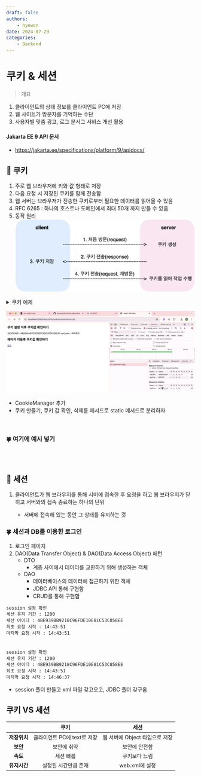```yaml
---
draft: false
authors:
    - hyewon
date: 2024-07-29
categories:
    - Backend
---
```


# 쿠키 & 세션

<!-- more -->

> 개요

1. 클라이언트의 상태 정보를 클라이언트 PC에 저장
2. 웹 사이트가 방문자를 기억하는 수단
3. 사용자별 맞춤 광고, 로그 분서그 서비스 개선 활용

#### Jakarta EE 9 API 문서

-   https://jakarta.ee/specifications/platform/9/apidocs/

## 🍪 쿠키

1. 주로 웹 브라우저에 키와 값 형태로 저장
2. 다음 요청 시 저장된 쿠키를 함께 전송함
3. 웹 서버는 브라우저가 전송한 쿠키로부터 필요한 데이터를 읽어올 수 있음
4. RFC 6265 : 하나의 호스트나 도메인에서 최대 50개 까지 만들 수 있음
5. 동작 원리
   ![alt text](img/image11.png)

<details>
<summary>쿠키 예제</summary>

```java
package kr.co.kosta.util;

import jakarta.servlet.jsp.JspWriter;

public class JSFunction {
public static void alertLocation(String msg, String url, JspWriter out) {
    try {
        String script = "<script>" + "alert(`" + msg + "`)" + "location.href = `" + url + "` " + "</script>";
        out.println(script);
    } catch (Exception e) {
    }
}

public static void alertBack(String msg, JspWriter out) {
    try {
        String script = "<script>" + "alert(`" + msg + "`)" + "history.back() " + "</script>";
        out.println(script);
    } catch (Exception e) {
        }
    }

}

```

```jsp
<%@ page language="java" contentType="text/html; charset=UTF-8"
pageEncoding="UTF-8"%>
<%
Cookie cookie = new Cookie("myCookie", "마이쿠키");
cookie.setPath(request.getContextPath()); // 경로를 컨텍스트 루트로 설
cookie.setMaxAge(3600); // 유지기간 설정
response.addCookie(cookie); // 응답헤더에 쿠키 추가
%>

<!DOCTYPE html>
<html>
    <head>
        <meta charset="UTF-8" />
        <title>Insert title here</title>
    </head>
    <body>
        <h2>쿠키 설정 직후 쿠키값 확인하기</h2>
        <% Cookie[] cookies = request.getCookies(); if(cookies != null) {
        for(Cookie c : cookies) { String cookieName = c.getName(); String
        cookieValue = c.getValue(); out.println(String.format("%s : %s",
        cookieName, cookieValue)); } } %>

        <h2>페이지 이동후 쿠키값 확인하기</h2>
        <a href="cookieClinet.jsp">링크</a>
    </body>
</html>
```

```jsp
<%@ page language="java" contentType="text/html; charset=UTF-8"
    pageEncoding="UTF-8"%>
<!DOCTYPE html>
<html>
<head>
<meta charset="UTF-8">
<title>Insert title here</title>
</head>
<body>
<h2>쿠키값 확인하기(추가된 쿠키 생성 여부 확인) </h2>

<%
Cookie[] cookies = request.getCookies();
if(cookies != null) {
	for(Cookie c : cookies) {
		String cookieName = c.getName();
		String cookieValue = c.getValue();
		out.println(String.format("%s : %s", cookieName, cookieValue));
	}
}
%>
</body>
</html>

```

</details>

![alt text](img/image12.png)

-   CookieManager 추가
-   쿠키 만들기, 쿠키 값 확인, 삭제를 메서드로 static 메서드로 분리하자

<br>

### 🍀 여기에 예시 넣기

<br>
<br>

## 🥖 세션

1.  클라이언트가 웹 브라우저를 통해 서버에 접속한 후 요청을 하고 웹 브라우저가 닫히고 서버와의 접속 종료하는 하나의 단위

    -   서버에 접속해 있는 동안 그 상태를 유지하는 것

### 🍀 세션과 DB를 이용한 로그인

1. 로그인 페이지
2. DAO(Data Transfer Object) & DAO(Data Access Object) 패턴
    - DTO
        - 계층 사이에서 데이터를 교환하기 위해 생성하는 객체
    - DAO
        - 데이터베이스의 데이터에 접근하기 위한 객체
        - JDBC API 통해 구현함
        - CRUD를 통해 구현함

```bash
session 설정 확인
세션 유지 기간 : 1200
세션 아이디 : 4BE939BB9218C96FDE10E81C53C858EE
최초 요청 시작 : 14:43:51
마지막 요청 시작 : 14:43:51


session 설정 확인
세션 유지 기간 : 1200
세션 아이디 : 4BE939BB9218C96FDE10E81C53C858EE
최초 요청 시작 : 14:43:51
마지막 요청 시작 : 14:46:37
```

-   session 폴더 만들고 xml 파일 갖고오고, JDBC 폴더 갖구옴

## 쿠키 VS 세션

|              |            쿠키             |              세션              |
| :----------: | :-------------------------: | :----------------------------: |
| **저장위치** | 클라이언트 PC에 text로 저장 | 웹 서버에 Object 타입으로 저장 |
|   **보안**   |         보안에 취약         |         보안에 안전함          |
|   **속도**   |          세션 빠름          |         쿠키보다 느림          |
| **유지시간** |    설정된 시간만큼 존재     |         web.xml에 설정         |

<br>
<br>
<br>
<br>
